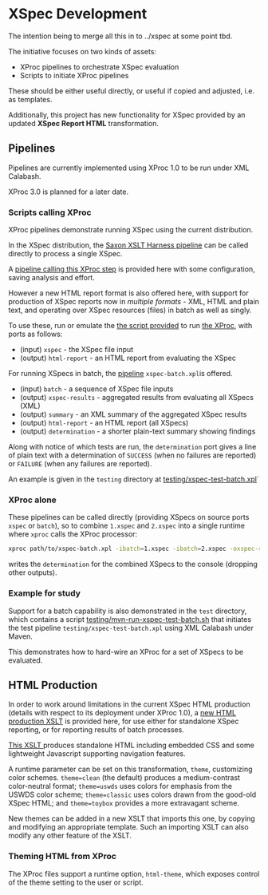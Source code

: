 # XSpec Development

The intention being to merge all this in to ../xspec at some point tbd.

The initiative focuses on two kinds of assets:

- XProc pipelines to orchestrate XSpec evaluation
- Scripts to initiate XProc pipelines

These should be either useful directly, or useful if copied and adjusted, i.e. as templates.

Additionally, this project has new functionality for XSpec provided by an updated **XSpec Report HTML** transformation.

## Pipelines

Pipelines are currently implemented using XProc 1.0 to be run under XML Calabash.

XProc 3.0 is planned for a later date.

### Scripts calling XProc

XProc pipelines demonstrate running XSpec using the current distribution.

In the XSpec distribution, the [Saxon XSLT Harness pipeline](../xspec/src/harnesses/saxon/saxon-xslt-harness.xproc) can be called directly to process a single XSpec.

A [pipeline calling this XProc step](xspec-single-xspec2xslt.xpl) is provided here with some configuration, saving analysis and effort.

However a new HTML report format is also offered here, with support for production of XSpec reports now in *multiple formats* - XML, HTML and plain text, and operating over XSpec resources (files) in batch as well as singly.

To use these, run or emulate the [the script provided](mvn-xproc-xspec-html.sh) to run [the XProc](xspec-single.xpl), with ports as follows:

- (input) `xspec` - the XSpec file input
- (output) `html-report` - an HTML report from evaluating the XSpec

For running XSpecs in batch, the [pipeline](xspec-batch.xpl) `xspec-batch.xpl`is offered.

- (input) `batch` - a sequence of XSpec file inputs
- (output) `xspec-results` - aggregated results from evaluating all XSpecs (XML)
- (output) `summary` - an XML summary of the aggregated XSpec results
- (output) `html-report` - an HTML report (all XSpecs)
- (output) `determination` - a shorter plain-text summary showing findings

Along with notice of which tests are run, the `determination` port gives a line of plain text with a determination of `SUCCESS` (when no failures are reported) or `FAILURE` (when any failures are reported).

An example is given in the `testing` directory at [testing/xspec-test-batch.xpl](testing/xspec-test-batch.xpl)`

### XProc alone

These pipelines can be called directly (providing XSpecs on source ports `xspec` or `batch`), so to combine `1.xspec` and `2.xspec` into a single runtime where `xproc` calls the XProc processor:

```bash
xproc path/to/xspec-batch.xpl -ibatch=1.xspec -ibatch=2.xspec -oxspec-results=/dev/null -osummary=/dev/null
```

writes the `determination` for the combined XSpecs to the console (dropping other outputs).

### Example for study

Support for a batch capability is also demonstrated in the `test` directory, which contains a script [testing/mvn-run-xspec-test-batch.sh](testing/mvn-run-xspec-test-batch.sh) that initiates the test pipeline `testing/xspec-test-batch.xpl` using XML Calabash under Maven.

This demonstrates how to hard-wire an XProc for a set of XSpecs to be evaluated.

## HTML Production

In order to work around limitations in the current XSpec HTML production (details with respect to its deployment under XProc 1.0), a [new HTML production XSLT](xspec-mx-html-report.xsl) is provided here, for use either for standalone XSpec reporting, or for reporting results of batch processes.

[This XSLT ](xspec-mx-html-report.xsl) produces standalone HTML including embedded CSS and some lightweight Javascript supporting navigation features.

A runtime parameter can be set on this transformation, `theme`, customizing color schemes. `theme=clean` (the default) produces a medium-contrast color-neutral format; `theme=uswds` uses colors for emphasis from the USWDS color scheme; `theme=classic` uses colors drawn from the good-old XSpec HTML; and `theme=toybox` provides a more extravagant scheme.

New themes can be added in a new XSLT that imports this one, by copying and modifying an appropriate template. Such an importing XSLT can also modify any other feature of the XSLT.

### Theming HTML from XProc

The XProc files support a runtime option, `html-theme`, which exposes control of the theme setting to the user or script.

